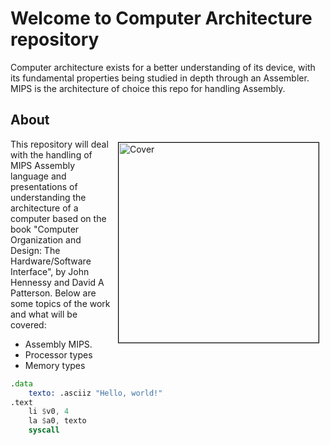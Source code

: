 # Welcome to Computer Architecture repository
Computer architecture exists for a better understanding of its device, with its fundamental properties being studied in depth through an Assembler. MIPS is the architecture of choice this repo for handling Assembly.


## About
<img src = "https://user-images.githubusercontent.com/91018438/218788149-767e938e-2479-4cbe-b4c6-4f16a36623b1.png" alt = "Cover" width="320" align="right" hspace="10" vspace="5" style="border: 1px solid black;">

This repository will deal with the handling of MIPS Assembly language and presentations of understanding the architecture of a computer based on the book "Computer Organization and Design: The Hardware/Software Interface", by John Hennessy and David A Patterson. Below are some topics of the work and what will be covered:

* Assembly MIPS.
* Processor types
* Memory types

```asm
.data 
	texto: .asciiz "Hello, world!"
.text
	li $v0, 4
	la $a0, texto
	syscall 
```








